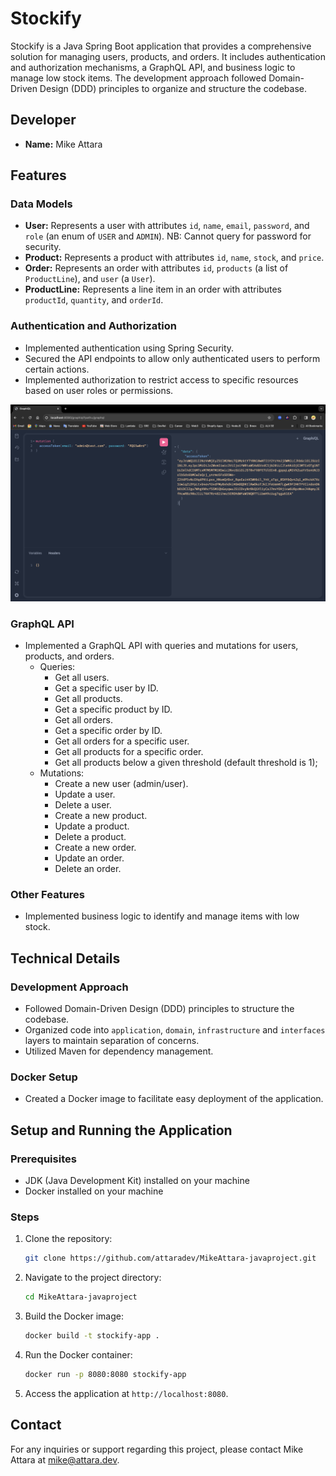 # Stockify

Stockify is a Java Spring Boot application that provides a comprehensive solution for managing users, products, and orders. It includes authentication and authorization mechanisms, a GraphQL API, and business logic to manage low stock items. The development approach followed Domain-Driven Design (DDD) principles to organize and structure the codebase.

## Developer
- **Name:** Mike Attara

## Features

### Data Models
- **User:** Represents a user with attributes `id`, `name`, `email`, `password`, and `role` (an enum of `USER` and `ADMIN`). NB: Cannot query for password for security.
- **Product:** Represents a product with attributes `id`, `name`, `stock`, and `price`.
- **Order:** Represents an order with attributes `id`, `products` (a list of `ProductLine`), and `user` (a `User`).
- **ProductLine:** Represents a line item in an order with attributes `productId`, `quantity`, and `orderId`.

### Authentication and Authorization
- Implemented authentication using Spring Security.
- Secured the API endpoints to allow only authenticated users to perform certain actions.
- Implemented authorization to restrict access to specific resources based on user roles or permissions.

![Screenshot](Screenshot.png)

### GraphQL API
- Implemented a GraphQL API with queries and mutations for users, products, and orders.
  - Queries:
    - Get all users.
    - Get a specific user by ID.
    - Get all products.
    - Get a specific product by ID.
    - Get all orders.
    - Get a specific order by ID.
    - Get all orders for a specific user.
    - Get all products for a specific order.
    - Get all products below a given threshold (default threshold is 1);
  - Mutations:
    - Create a new user (admin/user).
    - Update a user.
    - Delete a user.
    - Create a new product.
    - Update a product.
    - Delete a product.
    - Create a new order.
    - Update an order.
    - Delete an order.

### Other Features
- Implemented business logic to identify and manage items with low stock.

## Technical Details

### Development Approach
- Followed Domain-Driven Design (DDD) principles to structure the codebase.
- Organized code into `application`, `domain`, `infrastructure` and `interfaces` layers to maintain separation of concerns.
- Utilized Maven for dependency management.

### Docker Setup
- Created a Docker image to facilitate easy deployment of the application.

## Setup and Running the Application

### Prerequisites
- JDK (Java Development Kit) installed on your machine
- Docker installed on your machine

### Steps

1. Clone the repository:
   ```bash
   git clone https://github.com/attaradev/MikeAttara-javaproject.git
   ```

2. Navigate to the project directory:
   ```bash
   cd MikeAttara-javaproject
   ```

3. Build the Docker image:
   ```bash
   docker build -t stockify-app .
   ```

4. Run the Docker container:
   ```bash
   docker run -p 8080:8080 stockify-app
   ```

5. Access the application at `http://localhost:8080`.

## Contact
For any inquiries or support regarding this project, please contact Mike Attara at [mike@attara.dev](mailto:mike@attara.dev).
```